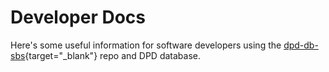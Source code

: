 # Developer Docs

Here's some useful information for software developers using the [dpd-db-sbs](https://github.com/sasanarakkha/dpd-db-sbs){target="_blank"} repo and DPD database.
